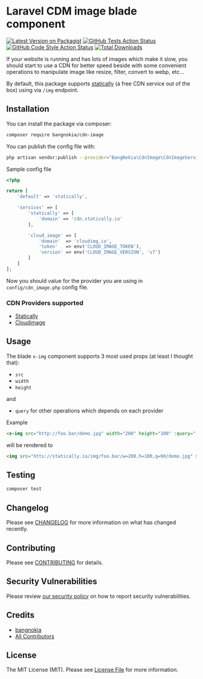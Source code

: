 # Laravel CDM image blade component

[![Latest Version on Packagist](https://img.shields.io/packagist/v/bangnokia/cdn-image.svg?style=flat-square)](https://packagist.org/packages/bangnokia/cdn-image)
[![GitHub Tests Action Status](https://img.shields.io/github/workflow/status/bangnokia/cdn-image/run-tests?label=tests)](https://github.com/bangnokia/cdn-image/actions?query=workflow%3ATests+branch%3Amaster)
[![GitHub Code Style Action Status](https://img.shields.io/github/workflow/status/bangnokia/cdn-image/Check%20&%20fix%20styling?label=code%20style)](https://github.com/bangnokia/cdn-image/actions?query=workflow%3A"Check+%26+fix+styling"+branch%3Amaster)
[![Total Downloads](https://img.shields.io/packagist/dt/bangnokia/cdn-image.svg?style=flat-square)](https://packagist.org/packages/bangnokia/cdn-image)


If your website is running and has lots of images which make it slow, you should start to use a CDN for better speed beside with some convenient operations to manipulate image like resize, filter, convert to webp, etc...


By default, this package supports [statically](https://statically.io/) (a free CDN service out of the box) using via `/img` endpoint.


## Installation

You can install the package via composer:

```bash
composer require bangnokia/cdn-image
```

You can publish the config file with:
```bash
php artisan vendor:publish --provider="BangNokia\CdnImage\CdnImageServiceProvider" --tag="cdn-image-config"
```

Sample config file

```php
<?php

return [
    'default' => 'statically',

    'services' => [
        'statically' => [
            'domain' => 'cdn.statically.io'
        ],

        'cloud_image' => [
            'domain'  => 'cloudimg.io',
            'token'   => env('CLOUD_IMAGE_TOKEN'),
            'version' => env('CLOUD_IMAGE_VERSION', 'v7')
        ]
    ]
];
```

Now you should value for the provider you are using in `config/cdn_image.php` config file.

### CDN Providers supported

- [Statically](https://statically.io/)
- [Cloudimage](https://www.cloudimage.io/en/home)

## Usage

The blade `x-img` component supports 3 most used props (at least I thought that):

- `src`
- `width`
- `height`

and 
- `query` for other operations which depends on each provider
 
Example
```html
<x-img src="http://foo.bar/demo.jpg" width="200" height="100" :query="['q' => 90']" />
```
will be rendered to
```html
<img src="htts://statically.io/img/foo.bar/w=200,h=100,q=90/demo.jpg" >
```
## Testing

```bash
composer test
```

## Changelog

Please see [CHANGELOG](CHANGELOG.md) for more information on what has changed recently.

## Contributing

Please see [CONTRIBUTING](.github/CONTRIBUTING.md) for details.

## Security Vulnerabilities

Please review [our security policy](../../security/policy) on how to report security vulnerabilities.

## Credits

- [bangnokia](https://github.com/bangnokia)
- [All Contributors](../../contributors)

## License

The MIT License (MIT). Please see [License File](LICENSE.md) for more information.
